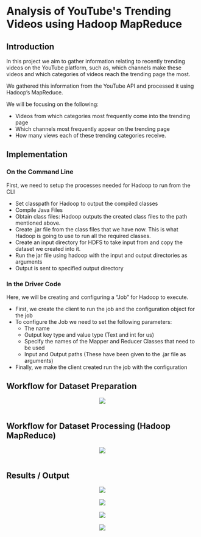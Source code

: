 # Analysis of YouTube's Trending Videos using Hadoop MapReduce

## Introduction
In this project we aim to gather information relating to recently trending videos on the YouTube platform, such as, which channels make these videos and which categories of videos reach the trending page the most.  

We gathered this information from the YouTube API and processed it using Hadoop’s MapReduce.  

We will be focusing on the following:  

- Videos from which categories most frequently come into the trending page
- Which channels most frequently appear on the trending page
- How many views each of these trending categories receive.

## Implementation
### On the Command Line
First, we need to setup the processes needed for Hadoop to run from the CLI
- Set classpath for Hadoop to output the compiled classes 
- Compile Java Files 
- Obtain class files: Hadoop outputs the created class files to the path mentioned above.
- Create .jar file from the class files that we have now. This is what Hadoop is going to use to run all the required classes.
- Create an input directory for HDFS to take input from and copy the dataset we created into it.
- Run the jar file using hadoop with the input and output directories as arguments
- Output is sent to specified output directory

### In the Driver Code
Here, we will be creating and configuring a “Job” for Hadoop to execute.
- First, we create the client to run the job and the configuration object for the job
- To configure the Job we need to set the following parameters:
  - The name
  - Output key type and value type (Text and int for us)
  - Specify the names of the Mapper and Reducer Classes that need to be used
  - Input and Output paths (These have been given to the .jar file as arguments)
- Finally, we make the client created run the job with the configuration


## Workflow for Dataset Preparation
  
  <p align = "center">
  <img align = "center" src = "https://user-images.githubusercontent.com/73750950/192682165-33e08f4e-d8a7-44f8-b61b-6bdc0aeef96c.png"/> 
  <br/><br/>
  </p>

## Workflow for Dataset Processing (Hadoop MapReduce)
  <p align = "center">
  <img align = "center" src = "https://user-images.githubusercontent.com/73750950/192682144-96a534e7-4442-4bc3-ba2c-586f00d3e86e.png"/>  
  <br/><br/>
  </p>
  
## Results / Output
  <p align = "center">
  
  <img align = "center" src = "https://user-images.githubusercontent.com/73750950/192682187-519fcaa9-3e9d-4e79-9476-d0ff7fd4f959.jpeg"/>  
  <br/><br/>
  <img align = "center" src = "https://user-images.githubusercontent.com/73750950/192682220-b4626645-719d-45d0-8483-9c56cb817124.jpeg"/>
  <br/><br/>
  <img align = "center" src = "https://user-images.githubusercontent.com/73750950/192682203-5beb952e-4212-4dee-9a77-57a0d1f1640a.jpeg"/>
  <br/><br/>
  <img align = "center" src = "https://user-images.githubusercontent.com/73750950/192682195-b012f8c4-5c5c-4161-b11b-86e64ace956a.jpeg"/>
  <br/><br/>
  
  </p>
